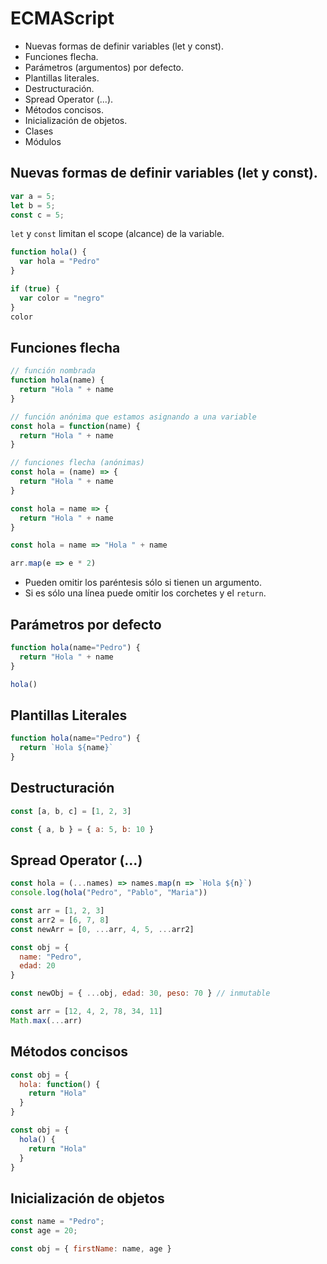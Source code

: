 # ECMAScript

* Nuevas formas de definir variables (let y const).
* Funciones flecha.
* Parámetros (argumentos) por defecto.
* Plantillas literales.
* Destructuración.
* Spread Operator (...).
* Métodos concisos.
* Inicialización de objetos.
* Clases
* Módulos

## Nuevas formas de definir variables (let y const).

```js
var a = 5;
let b = 5;
const c = 5; 
```

`let` y `const` limitan el scope (alcance) de la variable.

```js
function hola() {
  var hola = "Pedro"
}

if (true) {
  var color = "negro"
}
color
```

## Funciones flecha

```js
// función nombrada
function hola(name) {
  return "Hola " + name
}

// función anónima que estamos asignando a una variable
const hola = function(name) {
  return "Hola " + name
}

// funciones flecha (anónimas)
const hola = (name) => {
  return "Hola " + name
}

const hola = name => {
  return "Hola " + name
}

const hola = name => "Hola " + name

arr.map(e => e * 2)
```

* Pueden omitir los paréntesis sólo si tienen un argumento.
* Si es sólo una línea puede omitir los corchetes y el `return`.

## Parámetros por defecto

```js
function hola(name="Pedro") {
  return "Hola " + name
}

hola()
```

## Plantillas Literales

```js
function hola(name="Pedro") {
  return `Hola ${name}`
}
```

## Destructuración

```js
const [a, b, c] = [1, 2, 3]

const { a, b } = { a: 5, b: 10 }
```

## Spread Operator (...)

```js
const hola = (...names) => names.map(n => `Hola ${n}`)
console.log(hola("Pedro", "Pablo", "Maria"))
```

```js
const arr = [1, 2, 3]
const arr2 = [6, 7, 8]
const newArr = [0, ...arr, 4, 5, ...arr2]

const obj = {
  name: "Pedro",
  edad: 20
}

const newObj = { ...obj, edad: 30, peso: 70 } // inmutable
```

```js
const arr = [12, 4, 2, 78, 34, 11]
Math.max(...arr)
```

## Métodos concisos

```js
const obj = {
  hola: function() {
    return "Hola"
  }
}

const obj = {
  hola() {
    return "Hola"
  }
}
```

## Inicialización de objetos

```js
const name = "Pedro";
const age = 20;

const obj = { firstName: name, age }
```
